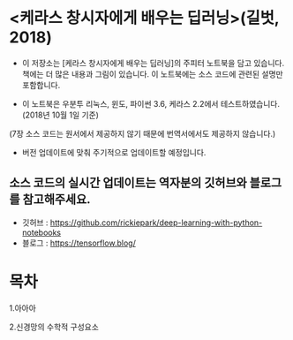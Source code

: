 # <케라스 창시자에게 배우는 딥러닝>(길벗, 2018)

- 이 저장소는 [케라스 창시자에게 배우는 딥러닝]의 주피터 노트북을 담고 있습니다. 책에는 더 많은 내용과 그림이 있습니다. 이 노트북에는 소스 코드에 관련된 설명만 포함합니다.

- 이 노트북은 우분투 리눅스, 윈도, 파이썬 3.6, 케라스 2.2에서 테스트하였습니다.(2018년 10월 1일 기준)

(7장 소스 코드는 원서에서 제공하지 않기 때문에 번역서에서도 제공하지 않습니다.)

- 버전 업데이트에 맞춰 주기적으로 업데이트할 예정입니다.


## 소스 코드의 실시간 업데이트는 역자분의 깃허브와 블로그를 참고해주세요.

- 깃허브 : https://github.com/rickiepark/deep-learning-with-python-notebooks
- 블로그 : https://tensorflow.blog/



# 목차


1.아아아

2.신경망의 수학적 구성요소
